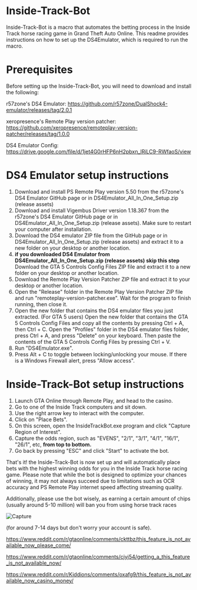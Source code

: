 # Inside-Track-Bot

Inside-Track-Bot is a macro that automates the betting process in the Inside Track horse racing game in Grand Theft Auto Online. This readme provides instructions on how to set up the DS4Emulator, which is required to run the macro.

# Prerequisites

Before setting up the Inside-Track-Bot, you will need to download and install the following:

r57zone's DS4 Emulator: https://github.com/r57zone/DualShock4-emulator/releases/tag/2.0.1

xeropresence's Remote Play version patcher: https://github.com/xeropresence/remoteplay-version-patcher/releases/tag/1.0.0

DS4 Emulator Config: https://drive.google.com/file/d/1jet4G0rHFP6nH2pbxn_lRiLC9-RWfaoS/view

# DS4 Emulator setup instructions

1.	Download and install PS Remote Play version 5.50 from the r57zone's DS4 Emulator GitHub page or in DS4Emulator_All_In_One_Setup.zip (release assets)
2.	Download and install Vigembus Driver version 1.18.367 from the r57zone's DS4 Emulator GitHub page or in DS4Emulator_All_In_One_Setup.zip (release assets). Make sure to restart your computer after installation.
3.	Download the DS4 emulator ZIP file from the GitHub page or in DS4Emulator_All_In_One_Setup.zip (release assets) and extract it to a new folder on your desktop or another location.
4.	**if you downloaded DS4 Emulator from DS4Emulator_All_In_One_Setup.zip (release assets) skip this step** Download the GTA 5 Controls Config Files ZIP file and extract it to a new folder on your desktop or another location.
5.	Download the Remote Play Version Patcher ZIP file and extract it to your desktop or another location.
6.	Open the "Release" folder in the Remote Play Version Patcher ZIP file and run "remoteplay-version-patcher.exe". Wait for the program to finish running, then close it.
7.	Open the new folder that contains the DS4 emulator files you just extracted. (For GTA 5 users) Open the new folder that contains the GTA 5 Controls Config Files and copy all the contents by pressing Ctrl + A, then Ctrl + C. Open the "Profiles" folder in the DS4 emulator files folder, press Ctrl + A, and press "Delete" on your keyboard. Then paste the contents of the GTA 5 Controls Config Files by pressing Ctrl + V.
8.	Run "DS4Emulator.exe".
9.	Press Alt + C to toggle between locking/unlocking your mouse. If there is a Windows Firewall alert, press "Allow access".

# Inside-Track-Bot setup instructions

1.	Launch GTA Online through Remote Play, and head to the casino.
2.	Go to one of the Inside Track computers and sit down.
3.	Use the right arrow key to interact with the computer.
4.	Click on "Place Bets".
5.	On this screen, open the InsideTrackBot.exe program and click "Capture Region of Interest".
6.	Capture the odds region, such as "EVENS", "2/1", "3/1", "4/1", "16/1", "26/1", etc, **from top to bottom.**
7.	Go back by pressing "ESC" and click "Start" to activate the bot.

That's it! the Inside-Track-Bot is now set up and will automatically place bets with the highest winning odds for you in the Inside Track horse racing game. Please note that while the bot is designed to optimize your chances of winning, it may not always succeed due to limitations such as OCR accuracy and PS Remote Play internet speed affecting streaming quality. 

Additionally, please use the bot wisely, as earning a certain amount of chips (usually around 5-10 million) will ban you from using horse track races

![Capture](https://user-images.githubusercontent.com/20200187/227710698-395ee9c2-01a3-4089-8c57-4c28e1633fe7.PNG)

(for around 7-14 days but don't worry your account is safe).

https://www.reddit.com/r/gtaonline/comments/ckttbz/this_feature_is_not_available_now_please_come/

https://www.reddit.com/r/gtaonline/comments/cjyj54/getting_a_this_feature_is_not_available_now/

https://www.reddit.com/r/Kiddions/comments/oxafg9/this_feature_is_not_available_now_casino_money/

